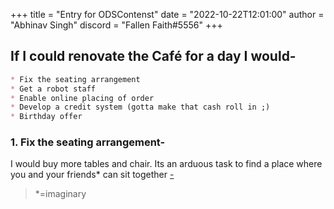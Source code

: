 +++
title = "Entry for ODSContenst"
date = "2022-10-22T12:01:00"
author = "Abhinav Singh"
discord = "Fallen Faith#5556"
+++

## If I could renovate the Café for a day I would-
```md
* Fix the seating arrangement
* Get a robot staff
* Enable online placing of order
* Develop a credit system (gotta make that cash roll in ;)
* Birthday offer
```

### 1. Fix the seating arrangement-
I would buy more tables and chair. Its an arduous task to find a place where you and your friends* can sit together
[-](content/posts/RBAimgs/fr.jpeg)
> *=imaginary
